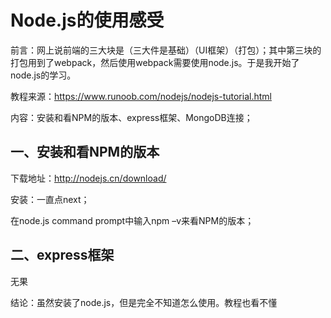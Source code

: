 # Node.js的使用感受

前言：网上说前端的三大块是（三大件是基础）（UI框架）（打包）；其中第三块的打包用到了webpack，然后使用webpack需要使用node.js。于是我开始了node.js的学习。

教程来源：https://www.runoob.com/nodejs/nodejs-tutorial.html

内容：安装和看NPM的版本、express框架、MongoDB连接；

## 一、安装和看NPM的版本

下载地址：http://nodejs.cn/download/

安装：一直点next；

在node.js command prompt中输入npm –v来看NPM的版本；

 

## 二、express框架

无果

 

结论：虽然安装了node.js，但是完全不知道怎么使用。教程也看不懂